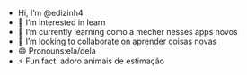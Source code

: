 - Hi, I’m @edizinh4
- 👀 I’m interested in learn
- 🌱 I’m currently learning como a mecher nesses apps novos
- 💞️ I’m looking to collaborate on aprender coisas novas
- 😄 Pronouns:ela/dela
- ⚡ Fun fact: adoro animais de estimação

<!---
edizinh4/edizinh4 is a ✨ special ✨ repository because its `README.md` (this file) appears on your GitHub profile.
You can click the Preview link to take a look at your changes.
--->
